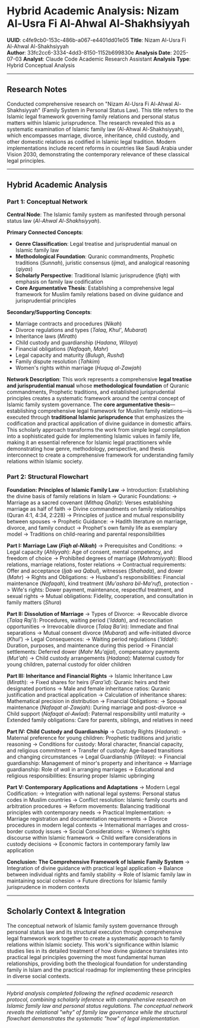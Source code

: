 # Hybrid Academic Analysis: Nizam Al-Usra Fi Al-Ahwal Al-Shakhsiyyah

**UUID**: c4fe9cb0-153c-486b-a067-e4401dd01e05
**Title**: Nizam Al-Usra Fi Al-Ahwal Al-Shakhsiyyah  
**Author**: 33fc2cc6-3334-4dd3-8150-1152b699830e
**Analysis Date**: 2025-07-03
**Analyst**: Claude Code Academic Research Assistant
**Analysis Type**: Hybrid Conceptual Analysis

---

## Research Notes

Conducted comprehensive research on "Nizam Al-Usra Fi Al-Ahwal Al-Shakhsiyyah" (Family System in Personal Status Law). This title refers to the Islamic legal framework governing family relations and personal status matters within Islamic jurisprudence. The research revealed this as a systematic examination of Islamic family law (Al-Ahwal Al-Shakhsiyyah), which encompasses marriage, divorce, inheritance, child custody, and other domestic relations as codified in Islamic legal tradition. Modern implementations include recent reforms in countries like Saudi Arabia under Vision 2030, demonstrating the contemporary relevance of these classical legal principles.

---

## Hybrid Academic Analysis

### Part 1: Conceptual Network

**Central Node**: The Islamic family system as manifested through personal status law (*Al-Ahwal Al-Shakhsiyyah*).

**Primary Connected Concepts**:
- **Genre Classification**: Legal treatise and jurisprudential manual on Islamic family law
- **Methodological Foundation**: Quranic commandments, Prophetic traditions (*Sunnah*), juristic consensus (*ijma*), and analogical reasoning (*qiyas*)
- **Scholarly Perspective**: Traditional Islamic jurisprudence (*fiqh*) with emphasis on family law codification
- **Core Argumentative Thesis**: Establishing a comprehensive legal framework for Muslim family relations based on divine guidance and jurisprudential principles

**Secondary/Supporting Concepts**:
- Marriage contracts and procedures (*Nikah*)
- Divorce regulations and types (*Talaq*, *Khul'*, *Mubarat*)
- Inheritance laws (*Mirath*)
- Child custody and guardianship (*Hadana*, *Wilaya*)
- Financial obligations (*Nafaqah*, *Mahr*)
- Legal capacity and maturity (*Bulugh*, *Rushd*)
- Family dispute resolution (*Tahkim*)
- Women's rights within marriage (*Huquq al-Zawjah*)

**Network Description**: This work represents a comprehensive **legal treatise and jurisprudential manual** whose **methodological foundation** of Quranic commandments, Prophetic traditions, and established jurisprudential principles creates a systematic framework around the central concept of Islamic family system governance. The **core argumentative thesis**—establishing comprehensive legal framework for Muslim family relations—is executed through **traditional Islamic jurisprudence** that emphasizes the codification and practical application of divine guidance in domestic affairs. This scholarly approach transforms the work from simple legal compilation into a sophisticated guide for implementing Islamic values in family life, making it an essential reference for Islamic legal practitioners while demonstrating how genre, methodology, perspective, and thesis interconnect to create a comprehensive framework for understanding family relations within Islamic society.

### Part 2: Structural Flowchart

**Foundation: Principles of Islamic Family Law**
-> Introduction: Establishing the divine basis of family relations in Islam
-> Quranic Foundations:
   -> Marriage as a sacred covenant (*Mithaq Ghaliz*): Verses establishing marriage as half of faith
   -> Divine commandments on family relationships (Quran 4:1, 4:34, 2:228)
   -> Principles of justice and mutual responsibility between spouses
-> Prophetic Guidance:
   -> Hadith literature on marriage, divorce, and family conduct
   -> Prophet's own family life as exemplary model
   -> Traditions on child-rearing and parental responsibilities

**Part I: Marriage Law (*Fiqh al-Nikah*)**
-> Prerequisites and Conditions:
   -> Legal capacity (*Ahliyyah*): Age of consent, mental competency, and freedom of choice
   -> Prohibited degrees of marriage (*Mahramiyyah*): Blood relations, marriage relations, foster relations
   -> Contractual requirements: Offer and acceptance (*Ijab wa Qabul*), witnesses (*Shahada*), and dower (*Mahr*)
-> Rights and Obligations:
   -> Husband's responsibilities: Financial maintenance (*Nafaqah*), kind treatment (*Mu'ashara bil-Ma'ruf*), protection
   -> Wife's rights: Dower payment, maintenance, respectful treatment, and sexual rights
   -> Mutual obligations: Fidelity, cooperation, and consultation in family matters (*Shura*)

**Part II: Dissolution of Marriage**
-> Types of Divorce:
   -> Revocable divorce (*Talaq Raj'i*): Procedures, waiting period (*'Iddah*), and reconciliation opportunities
   -> Irrevocable divorce (*Talaq Ba'in*): Immediate and final separations
   -> Mutual consent divorce (*Mubarat*) and wife-initiated divorce (*Khul'*)
-> Legal Consequences:
   -> Waiting period regulations (*'Iddah*): Duration, purposes, and maintenance during this period
   -> Financial settlements: Deferred dower (*Mahr Mu'ajjal*), compensatory payments (*Mut'ah*)
   -> Child custody arrangements (*Hadana*): Maternal custody for young children, paternal custody for older children

**Part III: Inheritance and Financial Rights**
-> Islamic Inheritance Law (*Mirath*):
   -> Fixed shares for heirs (*Fara'id*): Quranic heirs and their designated portions
   -> Male and female inheritance ratios: Quranic justification and practical application
   -> Calculation of inheritance shares: Mathematical precision in distribution
-> Financial Obligations:
   -> Spousal maintenance (*Nafaqat al-Zawjah*): During marriage and post-divorce
   -> Child support (*Nafaqat al-Awlad*): Paternal responsibility until maturity
   -> Extended family obligations: Care for parents, siblings, and relatives in need

**Part IV: Child Custody and Guardianship**
-> Custody Rights (*Hadana*):
   -> Maternal preference for young children: Prophetic traditions and juristic reasoning
   -> Conditions for custody: Moral character, financial capacity, and religious commitment
   -> Transfer of custody: Age-based transitions and changing circumstances
-> Legal Guardianship (*Wilaya*):
   -> Financial guardianship: Management of minor's property and inheritance
   -> Marriage guardianship: Role of *wali* in arranging marriages
   -> Educational and religious responsibilities: Ensuring proper Islamic upbringing

**Part V: Contemporary Applications and Adaptations**
-> Modern Legal Codification:
   -> Integration with national legal systems: Personal status codes in Muslim countries
   -> Conflict resolution: Islamic family courts and arbitration procedures
   -> Reform movements: Balancing traditional principles with contemporary needs
-> Practical Implementation:
   -> Marriage registration and documentation requirements
   -> Divorce procedures in modern legal contexts
   -> International marriages and cross-border custody issues
-> Social Considerations:
   -> Women's rights discourse within Islamic framework
   -> Child welfare considerations in custody decisions
   -> Economic factors in contemporary family law application

**Conclusion: The Comprehensive Framework of Islamic Family System**
-> Integration of divine guidance with practical legal application
-> Balance between individual rights and family stability
-> Role of Islamic family law in maintaining social cohesion
-> Future directions for Islamic family jurisprudence in modern contexts

---

## Scholarly Context & Integration

The conceptual network of Islamic family system governance through personal status law and its structural execution through comprehensive legal framework work together to create a systematic approach to family relations within Islamic society. This work's significance within Islamic studies lies in its detailed treatment of how divine guidance translates into practical legal principles governing the most fundamental human relationships, providing both the theological foundation for understanding family in Islam and the practical roadmap for implementing these principles in diverse social contexts.

---

*Hybrid analysis completed following the refined academic research protocol, combining scholarly inference with comprehensive research on Islamic family law and personal status regulations. The conceptual network reveals the relational "why" of family law governance while the structural flowchart demonstrates the systematic "how" of legal implementation.*